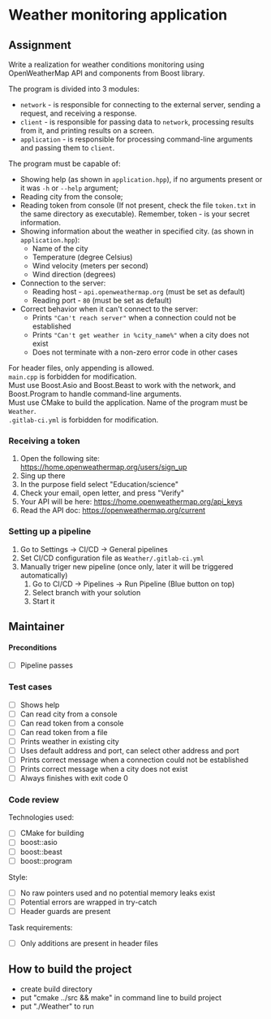 # Weather monitoring application

## Assignment
Write a realization for weather conditions monitoring using OpenWeatherMap API and components from Boost library.

The program is divided into 3 modules:
- `network` - is responsible for connecting to the external server, sending a request, and receiving a response.
- `client` - is responsible for passing data to `network`, processing results from it, and printing results on a screen.
- `application` - is responsible for processing command-line arguments and passing them to `client`.

The program must be capable of:
- Showing help (as shown in `application.hpp`), if no arguments present or it was `-h` or `--help` argument;
- Reading city from the console;
- Reading token from console (If not present, check the file `token.txt` in the same directory as executable). Remember, token - is your secret information.
- Showing information about the weather in specified city. (as shown in `application.hpp`):
    - Name of the city
    - Temperature (degree Celsius)
    - Wind velocity (meters per second)
    - Wind direction (degrees)
- Connection to the server:
    - Reading host - `api.openweathermap.org` (must be set as default)
    - Reading port - `80` (must be set as default)
- Correct behavior when it can't connect to the server:
    - Prints `"Can't reach server"` when a connection could not be established
    - Prints `"Can't get weather in %city_name%"` when a city does not exist
    - Does not terminate with a non-zero error code in other cases

For header files, only appending is allowed.\
`main.cpp` is forbidden for modification.\
Must use Boost.Asio and Boost.Beast to work with the network, and Boost.Program to handle command-line arguments.\
Must use CMake to build the application. Name of the program must be `Weather`.\
`.gitlab-ci.yml` is forbidden for modification.

### Receiving a token
1. Open the following site: https://home.openweathermap.org/users/sign_up
2. Sing up there
3. In the purpose field select "Education/science"
4. Check your email, open letter, and press "Verify"
5. Your API will be here: https://home.openweathermap.org/api_keys
6. Read the API doc: https://openweathermap.org/current

### Setting up a pipeline
1. Go to Settings -> CI/CD -> General pipelines
2. Set CI/CD configuration file as `Weather/.gitlab-ci.yml`
3. Manually triger new pipeline (once only, later it will be triggered automatically)
    1. Go to CI/CD -> Pipelines -> Run Pipeline (Blue button on top)
    2. Select branch with your solution
    3. Start it

## Maintainer

#### Preconditions
- [ ] Pipeline passes 

### Test cases
- [ ] Shows help
- [ ] Can read city from a console
- [ ] Can read token from a console
- [ ] Can read token from a file
- [ ] Prints weather in existing city
- [ ] Uses default address and port, can select other address and port
- [ ] Prints correct message when a connection could not be established
- [ ] Prints correct message when a city does not exist
- [ ] Always finishes with exit code 0

### Code review
Technologies used:
- [ ] CMake for building
- [ ] boost::asio
- [ ] boost::beast
- [ ] boost::program

Style:
- [ ] No raw pointers used and no potential memory leaks exist
- [ ] Potential errors are wrapped in try-catch
- [ ] Header guards are present

Task requirements:
- [ ] Only additions are present in header files

## How to build the project

- create build directory
- put "cmake ../src && make" in command line to build project
- put "./Weather" to run